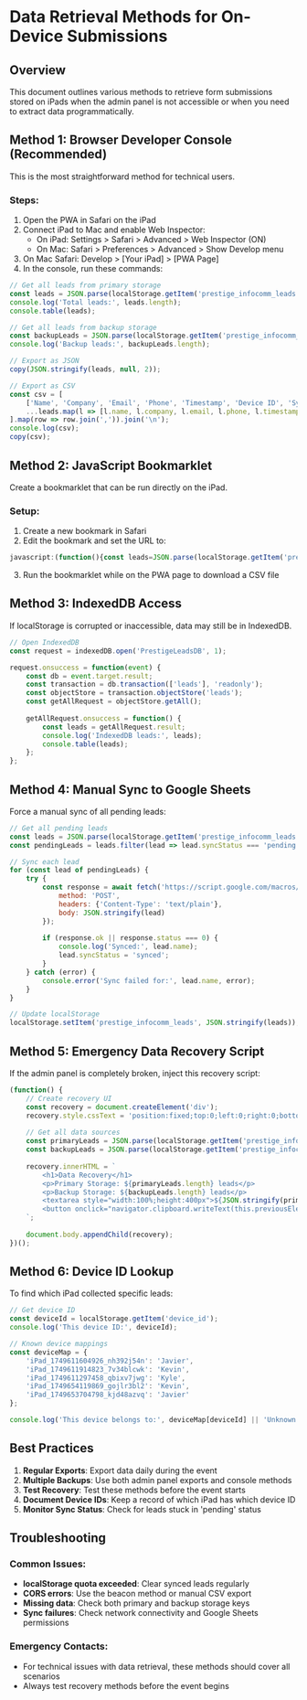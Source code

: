 # Data Retrieval Methods for On-Device Submissions

## Overview
This document outlines various methods to retrieve form submissions stored on iPads when the admin panel is not accessible or when you need to extract data programmatically.

## Method 1: Browser Developer Console (Recommended)
This is the most straightforward method for technical users.

### Steps:
1. Open the PWA in Safari on the iPad
2. Connect iPad to Mac and enable Web Inspector:
   - On iPad: Settings > Safari > Advanced > Web Inspector (ON)
   - On Mac: Safari > Preferences > Advanced > Show Develop menu
3. On Mac Safari: Develop > [Your iPad] > [PWA Page]
4. In the console, run these commands:

```javascript
// Get all leads from primary storage
const leads = JSON.parse(localStorage.getItem('prestige_infocomm_leads') || '[]');
console.log('Total leads:', leads.length);
console.table(leads);

// Get all leads from backup storage
const backupLeads = JSON.parse(localStorage.getItem('prestige_infocomm_leads_backup') || '[]');
console.log('Backup leads:', backupLeads.length);

// Export as JSON
copy(JSON.stringify(leads, null, 2));

// Export as CSV
const csv = [
    ['Name', 'Company', 'Email', 'Phone', 'Timestamp', 'Device ID', 'Sync Status'],
    ...leads.map(l => [l.name, l.company, l.email, l.phone, l.timestamp, l.deviceId, l.syncStatus])
].map(row => row.join(',')).join('\n');
console.log(csv);
copy(csv);
```

## Method 2: JavaScript Bookmarklet
Create a bookmarklet that can be run directly on the iPad.

### Setup:
1. Create a new bookmark in Safari
2. Edit the bookmark and set the URL to:

```javascript
javascript:(function(){const leads=JSON.parse(localStorage.getItem('prestige_infocomm_leads')||'[]');const csv=[['Name','Company','Email','Phone','Timestamp','Device ID','Sync Status'],...leads.map(l=>[l.name,l.company,l.email,l.phone,l.timestamp,l.deviceId,l.syncStatus])].map(row=>row.join(',')).join('\n');const blob=new Blob([csv],{type:'text/csv'});const url=URL.createObjectURL(blob);const a=document.createElement('a');a.href=url;a.download='leads_export_'+new Date().toISOString()+'.csv';a.click();})();
```

3. Run the bookmarklet while on the PWA page to download a CSV file

## Method 3: IndexedDB Access
If localStorage is corrupted or inaccessible, data may still be in IndexedDB.

```javascript
// Open IndexedDB
const request = indexedDB.open('PrestigeLeadsDB', 1);

request.onsuccess = function(event) {
    const db = event.target.result;
    const transaction = db.transaction(['leads'], 'readonly');
    const objectStore = transaction.objectStore('leads');
    const getAllRequest = objectStore.getAll();
    
    getAllRequest.onsuccess = function() {
        const leads = getAllRequest.result;
        console.log('IndexedDB leads:', leads);
        console.table(leads);
    };
};
```

## Method 4: Manual Sync to Google Sheets
Force a manual sync of all pending leads:

```javascript
// Get all pending leads
const leads = JSON.parse(localStorage.getItem('prestige_infocomm_leads') || '[]');
const pendingLeads = leads.filter(lead => lead.syncStatus === 'pending');

// Sync each lead
for (const lead of pendingLeads) {
    try {
        const response = await fetch('https://script.google.com/macros/s/AKfycbwuia7M7CxVgB1kYhkSmxYEsVPomWxyO8gc4TegDDI31uDVYztdyMwyWZxp2iAID-py/exec', {
            method: 'POST',
            headers: {'Content-Type': 'text/plain'},
            body: JSON.stringify(lead)
        });
        
        if (response.ok || response.status === 0) {
            console.log('Synced:', lead.name);
            lead.syncStatus = 'synced';
        }
    } catch (error) {
        console.error('Sync failed for:', lead.name, error);
    }
}

// Update localStorage
localStorage.setItem('prestige_infocomm_leads', JSON.stringify(leads));
```

## Method 5: Emergency Data Recovery Script
If the admin panel is completely broken, inject this recovery script:

```javascript
(function() {
    // Create recovery UI
    const recovery = document.createElement('div');
    recovery.style.cssText = 'position:fixed;top:0;left:0;right:0;bottom:0;background:white;z-index:9999;padding:20px;overflow:auto';
    
    // Get all data sources
    const primaryLeads = JSON.parse(localStorage.getItem('prestige_infocomm_leads') || '[]');
    const backupLeads = JSON.parse(localStorage.getItem('prestige_infocomm_leads_backup') || '[]');
    
    recovery.innerHTML = `
        <h1>Data Recovery</h1>
        <p>Primary Storage: ${primaryLeads.length} leads</p>
        <p>Backup Storage: ${backupLeads.length} leads</p>
        <textarea style="width:100%;height:400px">${JSON.stringify(primaryLeads, null, 2)}</textarea>
        <button onclick="navigator.clipboard.writeText(this.previousElementSibling.value)">Copy to Clipboard</button>
    `;
    
    document.body.appendChild(recovery);
})();
```

## Method 6: Device ID Lookup
To find which iPad collected specific leads:

```javascript
// Get device ID
const deviceId = localStorage.getItem('device_id');
console.log('This device ID:', deviceId);

// Known device mappings
const deviceMap = {
    'iPad_1749611604926_nh392j54n': 'Javier',
    'iPad_1749611914823_7v34blcwk': 'Kevin',
    'iPad_1749611297458_qbixv7jwg': 'Kyle',
    'iPad_1749654119869_gojlr3bl2': 'Kevin',
    'iPad_1749653704798_kjd48azvq': 'Javier'
};

console.log('This device belongs to:', deviceMap[deviceId] || 'Unknown');
```

## Best Practices

1. **Regular Exports**: Export data daily during the event
2. **Multiple Backups**: Use both admin panel exports and console methods
3. **Test Recovery**: Test these methods before the event starts
4. **Document Device IDs**: Keep a record of which iPad has which device ID
5. **Monitor Sync Status**: Check for leads stuck in 'pending' status

## Troubleshooting

### Common Issues:
- **localStorage quota exceeded**: Clear synced leads regularly
- **CORS errors**: Use the beacon method or manual CSV export
- **Missing data**: Check both primary and backup storage keys
- **Sync failures**: Check network connectivity and Google Sheets permissions

### Emergency Contacts:
- For technical issues with data retrieval, these methods should cover all scenarios
- Always test recovery methods before the event begins